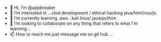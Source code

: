 - 👋 Hi, I’m @appbreaker 
- 👀 I’m interested in ...clod development / ethical hacking java/html/css/js
- 🌱 I’m currently learning .aws ..kali linux/ java/python
- 💞️ I’m looking to collaborate on any thing that refers to what I'm learning...
- 📫 How to reach me just message me on git hub ...

<!---
appbreaker/appbreaker is a ✨ special ✨ repository because its `README.md` (this file) appears on your GitHub profile.
You can click the Preview link to take a look at your changes.
--->
